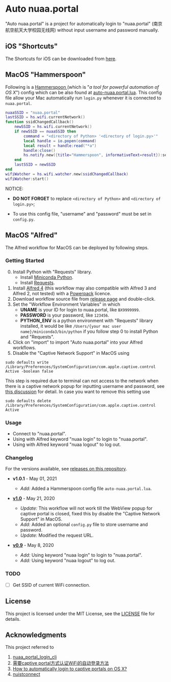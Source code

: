 # Auto nuaa.portal
"Auto nuaa.portal" is a project for automatically login to "nuaa.portal" (南京航空航天大学校园无线网) without input username and password manually.


## iOS "Shortcuts"
The Shortcuts for iOS can be downloaded from [here](https://www.icloud.com/shortcuts/a034bd37f093425d962a6baff717d1d0).


## MacOS "Hammerspoon"
Following is a [Hammerspoon
](http://www.hammerspoon.org/)(which is "*a tool for powerful automation of OS X*") config which can be also found at [auto-nuaa.portal.lua](https://github.com/phguo/Auto-nuaa.portal/blob/master/auto-nuaa.portal.lua).  This config file allow your Mac automatically run `login.py` whenever it is connected to `nuaa.portal`. 

```lua
nuaaSSID = "nuaa.portal"
lastSSID = hs.wifi.currentNetwork()
function ssidChangedCallback()
    newSSID = hs.wifi.currentNetwork()
    if newSSID == nuaaSSID then
        command = "<directory of Python> '<directory of login.py>'"
        local handle = io.popen(command)
        local result = handle:read("*a")
        handle:close()
        hs.notify.new({title="Hammerspoon", informativeText=result}):send()
    end  
    lastSSID = newSSID
end
wifiWatcher = hs.wifi.watcher.new(ssidChangedCallback)
wifiWatcher:start()
```
NOTICE: 

- __DO NOT FORGET__ to replace `<directory of Python>` and `<directory of login.py>`; 

- To use this config file, "username" and "password" must be set in `config.py`.


## MacOS "Alfred"
The Alfred workflow for MacOS can be deployed by following steps.

### Getting Started
0. Install Python with "Requests" library.
    - Install [Miniconda Python](https://docs.conda.io/en/latest/miniconda.html#MacOSx-installers).
    - Install [Requests](https://requests.readthedocs.io/en/master/).
1. Install [Alfred 4](https://www.alfredapp.com/) (this workflow may also compatible with Alfred 3 and Alfred 2, not tested) with a [Powerpack](https://www.alfredapp.com/shop/) licence.
2. Download workflow source file from [release page](https://github.com/phguo/Auto-nuaa.portal/releases) and double-click.
3. Set the "Workflow Environment Variables" in which
    - __UNAME__ is your ID for login to nuaa.portal, like `BX9999999`.
    - __PASSWORD__ is your password, like `123456`.
    - __PYTHON_ENV__ is a python environment with "Requests" library installed, it would be like `/Users/{your mac user name}/miniconda3/bin/python` if you follow step 0 to install Python and "Requests".
4. Click on "import" to import "Auto nuaa.portal" into your Alfred workflows.
5. Disable the "Captive Network Support" in MacOS using 
```
sudo defaults write /Library/Preferences/SystemConfiguration/com.apple.captive.control Active -boolean false
```
This step is required due to terminal can not access to the network when there is a captive network popup for inputting username and password, see [this discussion](https://apple.stackexchange.com/questions/45418/how-to-automatically-login-to-captive-portals-on-os-x) for detail. In case you want to remove this setting use
```
sudo defaults delete /Library/Preferences/SystemConfiguration/com.apple.captive.control Active
```

### Usage
- Connect to "nuaa.portal".
- Using with Alfred keyword "nuaa login" to login to "nuaa.portal".
- Using with Alfred keyword "nuaa logout" to log out.


### Changelog
For the versions available, see [releases on this repository](https://github.com/phguo/Auto-nuaa.portal/releases).

- __v1.0.1__ - May 01, 2021
    - *Add:* Added a Hammerspoon config file `auto-nuaa.portal.lua`.

- [__v1.0__](https://github.com/phguo/Auto-nuaa.portal/releases/tag/v1.0) - May 21, 2020
    - *Update:* This workflow will not work till the WebView popup for captive portal is closed, fixed this by disable the "Captive Network Support" in MacOS.
    - *Add:* Added an optional `config.py` file to store username and password.
    - *Update:* Modified the request URL.

- [__v0.9__](https://github.com/phguo/Auto-nuaa.portal/releases/tag/v0.9) - May 8, 2020
    - *Add:* Using keyword "nuaa login" to login to "nuaa.portal".
    - *Add:* Using keyword "nuaa logout" to log out.


### TODO
- [ ] Get SSID of current WiFi connection.


## License
This project is licensed under the MIT License, see the [LICENSE](https://github.com/phguo/Auto-nuaa.portal/blob/master/LICENSE) file for details.


## Acknowledgments
This project referred to 

1. [nuaa_portal_login_cli](https://github.com/RyanSu98/nuaa_portal_login_cli)
2. [需要captive portal方式认证WiFi的自动登录方法](https://zhuanlan.zhihu.com/p/21412687)
3. [How to automatically login to captive portals on OS X?](https://apple.stackexchange.com/questions/45418/how-to-automatically-login-to-captive-portals-on-os-x)
4. [nuistconnect](https://github.com/RRRRRm/nuistconnect/)
